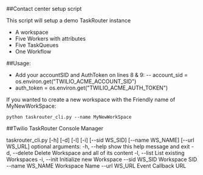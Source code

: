 ##Contact center setup script

This script will setup a demo TaskRouter instance

- A workspace
- Five Workers with attributes
- Five TaskQueues 
- One Workflow

##Usage:

- Add your accountSID and AuthToken on lines 8 & 9:
-- account_sid = os.environ.get("TWILIO_ACME_ACCOUNT_SID")
- auth_token = os.environ.get("TWILIO_ACME_AUTH_TOKEN")

If you wanted to create a new workspace with the Friendly name of MyNewWorkSpace:

`python taskrouter_cli.py --name MyNewWorkSpace`

##Twilio TaskRouter Console Manager

taskrouter_cli.py [-h] [-d] [-l] [-i] [--sid WS_SID] [--name WS_NAME]
                         [--url WS_URL]
optional arguments:
  -h, --help      show this help message and exit
  -d, --delete    Delete Workspace and all of its content
  -l, --list      List existing Workspaces
  -i, --init      Initialize new Workspace
  --sid WS_SID    Workspace SID
  --name WS_NAME  Workspace Name
  --url WS_URL    Event Callback URL


